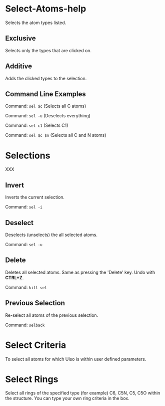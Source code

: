 # Select-Atoms-help 
Selects the atom types listed. 

## Exclusive  
Selects only the types that are clicked on. 

## Additive
Adds the clicked types to the selection.

## Command Line Examples   
Command: `sel $c` (Selects all C atoms)

Command: `sel -u` (Deselects everything)

Command: `sel c1` (Selects C1)

Command: `sel $c $n` (Selects all C and N atoms) 

# Selections 
XXX

## Invert
Inverts the current selection.

Command: `sel -i`

## Deselect
Deselects (unselects) the all selected atoms.

Command: `sel -u` 

## Delete
Deletes all selected atoms. Same as pressing the 'Delete' key. Undo with **CTRL+Z**.

Command: `kill sel` 

## Previous Selection
Re-select all atoms of the previous selection. 

Command: `selback` 

# Select Criteria 
To select all atoms for which Uiso is within user defined parameters. 

# Select Rings 
Select all rings of the specified type (for example) C6, C5N, C5, C5O within the structure. You can type your own ring criteria in the box.

